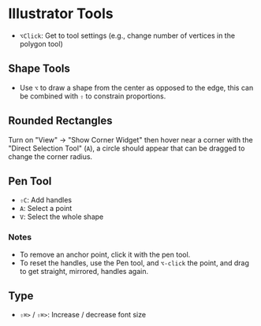 # Illustrator Tools

- `⌥Click`: Get to tool settings (e.g., change number of vertices in the polygon tool)

## Shape Tools

- Use `⌥` to draw a shape from the center as opposed to the edge, this can be combined with `⇧` to constrain proportions.

## Rounded Rectangles

Turn on "View" -> "Show Corner Widget" then hover near a corner with the "Direct Selection Tool" (`A`), a circle should appear that can be dragged to change the corner radius.

## Pen Tool

- `⇧C`: Add handles
- `A`: Select a point
- `V`: Select the whole shape

### Notes

- To remove an anchor point, click it with the pen tool.
- To reset the handles, use the Pen tool, and `⌥-click` the point, and drag to get straight, mirrored, handles again.

## Type

- `⇧⌘>` / `⇧⌘>`: Increase / decrease font size